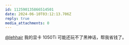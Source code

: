 ```yaml
---
id: 112590135866514501
date: 2024-06-10T03:12:13.706Z
reply: true
media_attachments: 0
---
```


[@lehhair](https://misskey.lehhair.net/@lehhair) 我的显卡 1050Ti 可能还玩不了黑神话，帮我省钱了。

